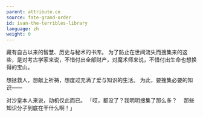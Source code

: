 ```yaml
---
parent: attribute.ce
source: fate-grand-order
id: ivan-the-terribles-library
language: zh
weight: 0
---
```


藏有自古以来的智慧、历史与秘术的书库。
为了防止在世间流失而搜集来的这些，是对考古学家来说，不惜付出全部财产，对魔术师来说，不惜付出生命也想换得的宝山。

想拯救人，想献上祈祷，想度过充满了爱与知识的生活。
为此，要搜集必要的知识——

对沙皇本人来说，动机仅此而已。
「哎，都没了？我明明搜集了那么多？
　那些知识分子到底在干什么啊！」
